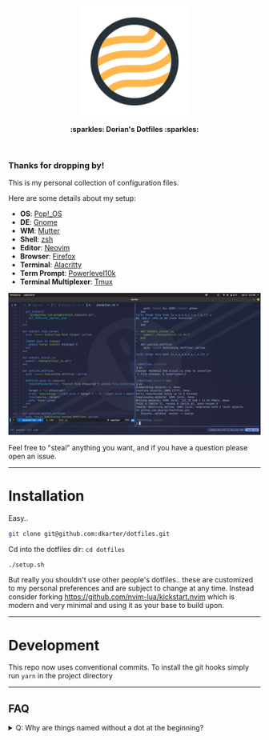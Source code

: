 <p align="center">
  <img
    src="logo.svg"
    alt="Dorian's Dotfiles Logo"
    width="220"
  />
</p>

<p align="center">
  <b>:sparkles: Dorian's Dotfiles :sparkles:</b>
</p>


<br />

### Thanks for dropping by!

This is my personal collection of configuration files.

Here are some details about my setup:

+ **OS**: [Pop!_OS](https://pop.system76.com/)
+ **DE**: [Gnome](https://www.gnome.org)
+ **WM**: [Mutter](https://gitlab.gnome.org/GNOME/mutter)
+ **Shell**: [zsh](https://www.zsh.org/)
+ **Editor**: [Neovim](https://github.com/neovim/neovim/)
+ **Browser**: [Firefox](https://www.mozilla.org/en-US/firefox/new/)
+ **Terminal**: [Alacritty](https://alacritty.org/)
+ **Term Prompt**: [Powerlevel10k](https://github.com/romkatv/powerlevel10k)
+ **Terminal Multiplexer**: [Tmux](https://github.com/tmux/tmux)

![screenshot](./screenshot.png)

Feel free to "steal" anything you want, and if you have a question please open an issue.

--------

# Installation

Easy.. 

```sh
git clone git@github.com:dkarter/dotfiles.git
```

Cd into the dotfiles dir: `cd dotfiles`

```sh
./setup.sh
```

But really you shouldn't use other people's dotfiles.. these are customized to my personal preferences and are subject to change at any time. Instead consider forking https://github.com/nvim-lua/kickstart.nvim which is modern and very minimal and using it as your base to build upon.


--------

# Development

This repo now uses conventional commits. To install the git hooks simply run `yarn` in the project directory

--------

## FAQ
<details>
<summary>Q: Why are things named without a dot at the beginning?</summary>
A: It makes it easier to include files in this repo if they are not named
exactly how they would be when symlinked over (I symlink the files here to my home
directory).  e.g. if I want to include the global `.gitignore` in this repo it
will override this repo's `.gitignore`.
</details>
